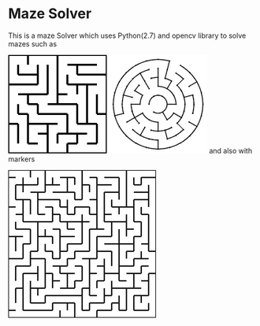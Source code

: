 # Maze Solver

This is a maze Solver which uses Python(2.7) and opencv library to solve mazes
such as

![Square Maze](images/square_maze1.jpg?raw=true "Square Maze")
![Circular Maze](images/theta_maze1.jpg?raw=true "Theata Maze")
and also with markers

![Square Maze](images/square_maze2.jpg?raw=true "Square Maze")
